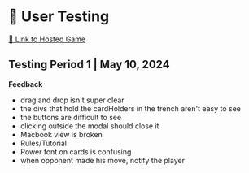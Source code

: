 # 🧪 User Testing

[🔗 Link to Hosted Game](https://idsp-game-2024.onrender.com)

## Testing Period 1 | May 10, 2024

**Feedback**

- drag and drop isn't super clear
- the divs that hold the cardHolders in the trench aren't easy to see
- the buttons are difficult to see
- clicking outside the modal should close it
- Macbook view is broken
- Rules/Tutorial
- Power font on cards is confusing
- when opponent made his move, notify the player
